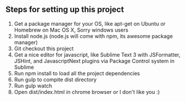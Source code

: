 ## Steps for setting up this project

1. Get a package manager for your OS, like apt-get on Ubuntu or Homebrew on Mac OS X, Sorry windows users
2. Install node.js (node.js will come with npm, its awesome package manager)
3. Git checkout this project 
4. Get a nice editor for javascript, like Sublime Text 3 with JSFormatter, JSHint, and JavascriptNext plugins via Package Control system in Sublime
5. Run npm install to load all the project dependencies
6. Run gulp to compite dist directory
7. Run gulp watch
8. Open dist/index.html in chrome browser or I don't like you :)
